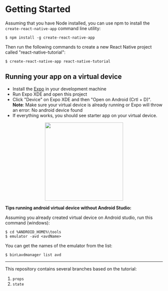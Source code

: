 
# Getting Started

Assuming that you have Node installed, you can use npm to install the 
`create-react-native-app` command line utility:

    $ npm install -g create-react-native-app

Then run the following commands to create a new React Native project called 
"react-native-tutorial":

    $ create-react-native-app react-native-tutorial
    
## Running your app on a virtual device

  * Install the [Expo](https://expo.io/) in your development machine
  * Run Expo XDE and open this project
  * Click "Device" on Expo XDE and then "Open on Android (Crtl + D)".<br>
    **Note**: Make sure your virtual device is already running or Expo will throw
    an error: No android device found
  * If everything works, you should see starter app on your virtual device.

<p align="center">
  <img src="https://user-images.githubusercontent.com/407778/27115649-aebf991a-50fe-11e7-8b7c-c9fd64b967e2.png" width="250">
</p>

**Tips running android virtual device without Android Studio:**

Assuming you already created virtual device on Android studio, run this command 
(windows):

    $ cd %ANDROID_HOME%\tools
    $ emulator -avd <avdName>

You can get the names of the emulator from the list:

    $ bin\avdmanager list avd

-----------

This repository contains several branches based on the tutorial:

  1. `props`
  2. `state`
